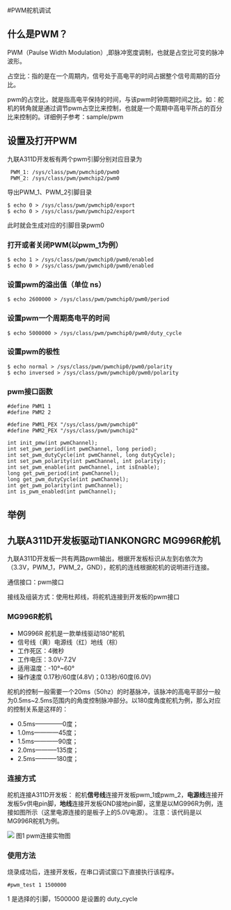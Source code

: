 #PWM舵机调试

## **什么是PWM？**

PWM（Paulse Width Modulation）,即脉冲宽度调制，也就是占空比可变的脉冲波形。

占空比：指的是在一个周期内，信号处于高电平的时间占据整个信号周期的百分比。

pwm的占空比，就是指高电平保持的时间，与该pwm时钟周期时间之比。如：舵机的转角就是通过调节pwm占空比来控制，也就是一个周期中高电平所占的百分比来控制的。详细例子参考：sample/pwm

## 设置及打开PWM

九联A311D开发板有两个pwm引脚分别对应目录为

```
 PWM_1: /sys/class/pwm/pwmchip0/pwm0
 PWM_2: /sys/class/pwm/pwmchip2/pwm0
```

导出PWM_1、PWM_2引脚目录

```
$ echo 0 > /sys/class/pwm/pwmchip0/export
$ echo 0 > /sys/class/pwm/pwmchip2/export
```

此时就会生成对应的引脚目录pwm0

### 打开或者关闭PWM(以pwm_1为例）

```
$ echo 1 > /sys/class/pwm/pwmchip0/pwm0/enabled
$ echo 0 > /sys/class/pwm/pwmchip0/pwm0/enabled
```

### 设置pwm的溢出值（单位 ns）

```
$ echo 2600000 > /sys/class/pwm/pwmchip0/pwm0/period
```

### 设置pwm一个周期高电平的时间

```
$ echo 5000000 > /sys/class/pwm/pwmchip0/pwm0/duty_cycle
```

###  设置pwm的极性

```
$ echo normal > /sys/class/pwm/pwmchip0/pwm0/polarity
$ echo inversed > /sys/class/pwm/pwmchip0/pwm0/polarity
```

###  pwm接口函数

```
#define PWM1 1
#define PWM2 2

#define PWM1_PEX "/sys/class/pwm/pwmchip0"
#define PWM2_PEX "/sys/class/pwm/pwmchip2"

int init_pmw(int pwmChannel);
int set_pwm_period(int pwmChannel, long period);
int set_pwm_dutyCycle(int pwmChannel, long dutyCycle);
int set_pwm_polarity(int pwmChannel, int polarity);
int set_pwm_enable(int pwmChannel, int isEnable);
long get_pwm_period(int pwmChannel);
long get_pwm_dutyCycle(int pwmChannel);
int get_pwm_polarity(int pwmChannel);
int is_pwm_enabled(int pwmChannel);
```

## 举例

## 九联A311D开发板驱动TIANKONGRC MG996R舵机

九联A311D开发板一共有两路pwm输出，根据开发板标识从左到右依次为（3.3V，PWM_1，PWM_2，GND），舵机的连线根据舵机的说明进行连接。

通信接口：pwm接口

接线及组装方式：使用杜邦线，将舵机连接到开发板的pwm接口

### MG996R舵机

- MG996R 舵机是一款单线驱动180°舵机
- 信号线（黄）电源线（红）地线（棕）
- 工作死区：4微秒
- 工作电压：3.0V-7.2V
- 适用温度：-10°~60°
- 操作速度  0.17秒/60度(4.8V)；0.13秒/60度(6.0V) 

舵机的控制一般需要一个20ms（50hz）的时基脉冲，该脉冲的高电平部分一般为0.5ms~2.5ms范围内的角度控制脉冲部分。以180度角度舵机为例，那么对应的控制关系是这样的： 

- 0.5ms————–0度；
- 1.0ms————45度； 
- 1.5ms————90度； 
- 2.0ms———–135度； 
- 2.5ms———–180度； 

### 连接方式

舵机连接A311D开发板： 舵机**信号线**连接开发板pwm_1或pwm_2，**电源线**连接开发板5v供电pin脚，**地线**连接开发板GND接地pin脚，这里是以MG996R为例，连接如图所示（这里电源连接的是板子上的5.0V电源）。
注意：该代码是以MG996R舵机为例。

![](../figures/pwm_demo.png)
图1	pwm连接实物图

### 使用方法

烧录成功后，连接开发板，在串口调试窗口下直接执行该程序。

```
#pwm_test 1 1500000
```

1 是选择的引脚，1500000 是设置的 duty_cycle